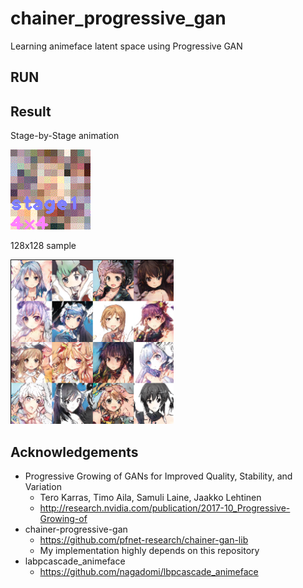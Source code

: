 # chainer_progressive_gan
Learning animeface latent space using Progressive GAN

## RUN

## Result

Stage-by-Stage animation

![](https://raw.githubusercontent.com/Hi-king/chainer_progressive_gan/master/sample/preview.gif)

128x128 sample

![](https://raw.githubusercontent.com/Hi-king/chainer_progressive_gan/master/sample/preview.png)

## Acknowledgements

* Progressive Growing of GANs for Improved Quality, Stability, and Variation
  * Tero Karras, Timo Aila, Samuli Laine, Jaakko Lehtinen
  * http://research.nvidia.com/publication/2017-10_Progressive-Growing-of
* chainer-progressive-gan
  * https://github.com/pfnet-research/chainer-gan-lib
  * My implementation highly depends on this repository
* labpcascade_animeface
  * https://github.com/nagadomi/lbpcascade_animeface
